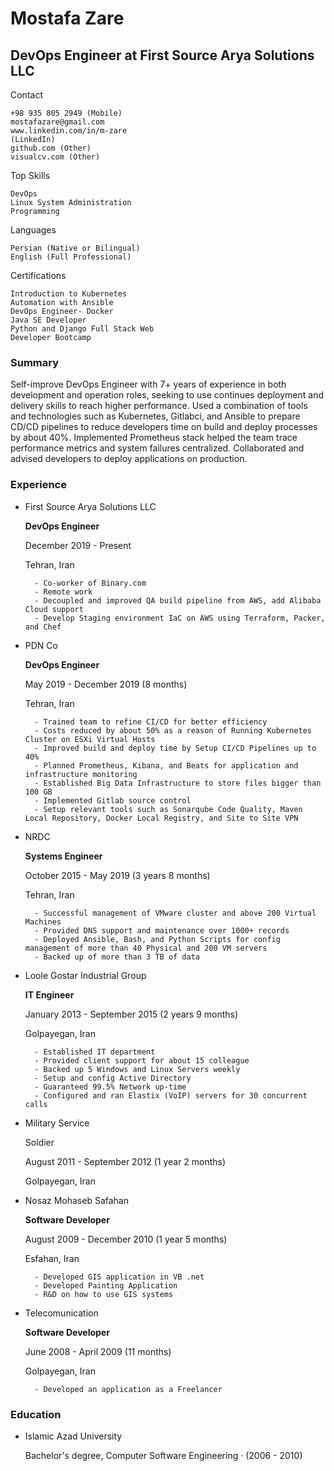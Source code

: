 # Mostafa Zare

## DevOps Engineer at First Source Arya Solutions LLC

Contact

```
+98 935 805 2949 (Mobile)
mostafazare@gmail.com
www.linkedin.com/in/m-zare
(LinkedIn)
github.com (Other)
visualcv.com (Other)
```

Top Skills

```
DevOps
Linux System Administration
Programming
```

Languages

```
Persian (Native or Bilingual)
English (Full Professional)
```

Certifications

```
Introduction to Kubernetes
Automation with Ansible
DevOps Engineer- Docker
Java SE Developer
Python and Django Full Stack Web
Developer Bootcamp
```

### Summary

Self-improve DevOps Engineer with 7+ years of experience in
both development and operation roles, seeking to use continues
deployment and delivery skills to reach higher performance. Used a
combination of tools and technologies such as Kubernetes, Gitlabci, and Ansible to prepare CD/CD pipelines to reduce developers
time on build and deploy processes by about 40%. Implemented
Prometheus stack helped the team trace performance metrics and
system failures centralized. Collaborated and advised developers to
deploy applications on production.

### Experience

- First Source Arya Solutions LLC
  
  **DevOps Engineer**

    December 2019 - Present

    Tehran, Iran
    
  ```
    - Co-worker of Binary.com
    - Remote work
    - Decoupled and improved QA build pipeline from AWS, add Alibaba Cloud support
    - Develop Staging environment IaC on AWS using Terraform, Packer, and Chef
  ```
    
- PDN Co
  
  **DevOps Engineer**

    May 2019 - December 2019 (8 months)

    Tehran, Iran

  ```
    - Trained team to refine CI/CD for better efficiency
    - Costs reduced by about 50% as a reason of Running Kubernetes Cluster on ESXi Virtual Hosts
    - Improved build and deploy time by Setup CI/CD Pipelines up to 40%
    - Planned Prometheus, Kibana, and Beats for application and infrastructure monitoring
    - Established Big Data Infrastructure to store files bigger than 100 GB
    - Implemented Gitlab source control
    - Setup relevant tools such as Sonarqube Code Quality, Maven Local Repository, Docker Local Registry, and Site to Site VPN
  ```

- NRDC
  
  **Systems Engineer**

  October 2015 - May 2019 (3 years 8 months)

  Tehran, Iran

  ```
    - Successful management of VMware cluster and above 200 Virtual Machines
    - Provided DNS support and maintenance over 1000+ records
    - Deployed Ansible, Bash, and Python Scripts for config management of more than 40 Physical and 200 VM servers
    - Backed up of more than 3 TB of data
  ```

- Loole Gostar Industrial Group

  **IT Engineer**

  January 2013 - September 2015 (2 years 9 months)

  Golpayegan, Iran

  ```
    - Established IT department
    - Provided client support for about 15 colleague
    - Backed up 5 Windows and Linux Servers weekly
    - Setup and config Active Directory
    - Guaranteed 99.5% Network up-time
    - Configured and ran Elastix (VoIP) servers for 30 concurrent calls
  ```
  
- Military Service

  Soldier
  
  August 2011 - September 2012 (1 year 2 months)

  Golpayegan, Iran

- Nosaz Mohaseb Safahan
  
  **Software Developer**
  
  August 2009 - December 2010 (1 year 5 months)
  
  Esfahan, Iran

  ```
    - Developed GIS application in VB .net
    - Developed Painting Application
    - R&D on how to use GIS systems
  ```
  
- Telecomunication

  **Software Developer**

  June 2008 - April 2009 (11 months)

  Golpayegan, Iran

  ```
    - Developed an application as a Freelancer
  ```

### Education

- Islamic Azad University

  Bachelor's degree, Computer Software Engineering · (2006 - 2010)
